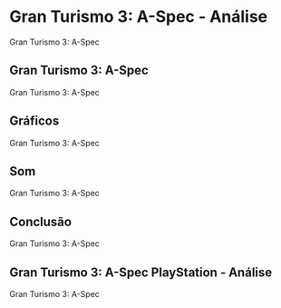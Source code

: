 ---
---

# Gran Turismo 3: A-Spec - Análise

Gran Turismo 3: A-Spec

## Gran Turismo 3: A-Spec

Gran Turismo 3: A-Spec

## Gráficos

Gran Turismo 3: A-Spec

## Som

Gran Turismo 3: A-Spec

## Conclusão

Gran Turismo 3: A-Spec

## Gran Turismo 3: A-Spec PlayStation - Análise

Gran Turismo 3: A-Spec
